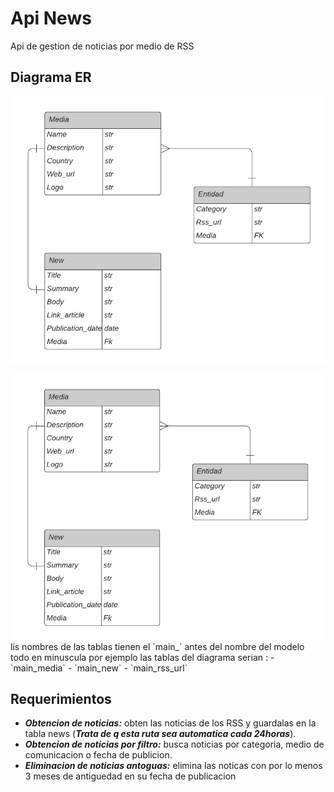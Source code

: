 # Api News
Api de gestion de noticias por medio de RSS 

## Diagrama ER
![](../imgs/Diagrama_ER%20.png)
<div>
    <img src="../imgs/Diagrama_ER%20.png" alt="Descripción de la imagen 1" style="width: 500px;">  
</div>
lis nombres de las tablas tienen el `main_` antes del nombre del modelo todo en minuscula por ejemplo las tablas del diagrama serian :
    - `main_media`
    - `main_new`
    - `main_rss_url`

## Requerimientos
- ***Obtencion de noticias:*** obten las noticias de los RSS y guardalas en la tabla news (***Trata de q esta ruta sea automatica cada 24horas***).
- ***Obtencion de noticias por filtro:*** busca noticias por categoria, medio de comunicacion  o fecha de publicion.
- ***Eliminacion de noticias antoguas:*** elimina las noticas con por lo menos 3 meses de antiguedad en su fecha de publicacion 